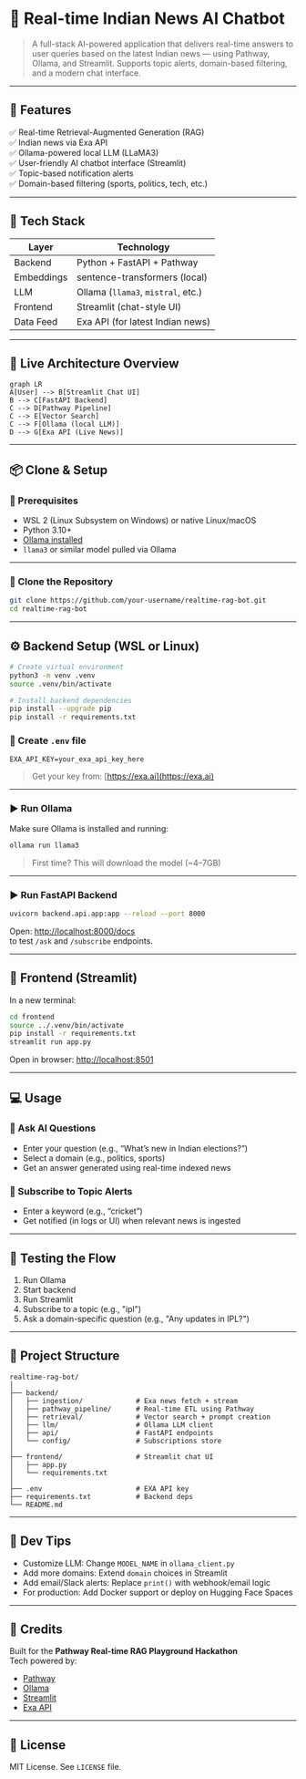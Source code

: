 
# 🧠 Real-time Indian News AI Chatbot

> A full-stack AI-powered application that delivers real-time answers to user queries based on the latest Indian news — using Pathway, Ollama, and Streamlit. Supports topic alerts, domain-based filtering, and a modern chat interface.

---

## 📌 Features

✅ Real-time Retrieval-Augmented Generation (RAG)  
✅ Indian news via Exa API  
✅ Ollama-powered local LLM (LLaMA3)  
✅ User-friendly AI chatbot interface (Streamlit)  
✅ Topic-based notification alerts  
✅ Domain-based filtering (sports, politics, tech, etc.)

---

## 🧱 Tech Stack

| Layer      | Technology         |
|------------|--------------------|
| Backend    | Python + FastAPI + Pathway |
| Embeddings | sentence-transformers (local) |
| LLM        | Ollama (`llama3`, `mistral`, etc.) |
| Frontend   | Streamlit (chat-style UI) |
| Data Feed  | Exa API (for latest Indian news) |

---

## 🚀 Live Architecture Overview

```mermaid
graph LR
A[User] --> B[Streamlit Chat UI]
B --> C[FastAPI Backend]
C --> D[Pathway Pipeline]
C --> E[Vector Search]
C --> F[Ollama (local LLM)]
D --> G[Exa API (Live News)]
```

---

## 📦 Clone & Setup

### 🔧 Prerequisites

- WSL 2 (Linux Subsystem on Windows) or native Linux/macOS
- Python 3.10+
- [Ollama installed](https://ollama.com)
- `llama3` or similar model pulled via Ollama

---

### 📁 Clone the Repository

```bash
git clone https://github.com/your-username/realtime-rag-bot.git
cd realtime-rag-bot
```

---

## ⚙️ Backend Setup (WSL or Linux)

```bash
# Create virtual environment
python3 -m venv .venv
source .venv/bin/activate

# Install backend dependencies
pip install --upgrade pip
pip install -r requirements.txt
```

### 📄 Create `.env` file

```env
EXA_API_KEY=your_exa_api_key_here
```

> Get your key from: [https://exa.ai](https://exa.ai)

---

### ▶️ Run Ollama

Make sure Ollama is installed and running:

```bash
ollama run llama3
```

> First time? This will download the model (~4–7GB)

---

### ▶️ Run FastAPI Backend

```bash
uvicorn backend.api.app:app --reload --port 8000
```

Open: [http://localhost:8000/docs](http://localhost:8000/docs)  
to test `/ask` and `/subscribe` endpoints.

---

## 💬 Frontend (Streamlit)

In a new terminal:

```bash
cd frontend
source ../.venv/bin/activate
pip install -r requirements.txt
streamlit run app.py
```

Open in browser: [http://localhost:8501](http://localhost:8501)

---

## 💻 Usage

### 🧠 Ask AI Questions

- Enter your question (e.g., “What’s new in Indian elections?”)
- Select a domain (e.g., politics, sports)
- Get an answer generated using real-time indexed news

### 🔔 Subscribe to Topic Alerts

- Enter a keyword (e.g., “cricket”)
- Get notified (in logs or UI) when relevant news is ingested

---

## 🧪 Testing the Flow

1. Run Ollama
2. Start backend
3. Run Streamlit
4. Subscribe to a topic (e.g., "ipl")
5. Ask a domain-specific question (e.g., "Any updates in IPL?")

---

## 📁 Project Structure

```
realtime-rag-bot/
│
├── backend/
│   ├── ingestion/             # Exa news fetch + stream
│   ├── pathway_pipeline/      # Real-time ETL using Pathway
│   ├── retrieval/             # Vector search + prompt creation
│   ├── llm/                   # Ollama LLM client
│   ├── api/                   # FastAPI endpoints
│   └── config/                # Subscriptions store
│
├── frontend/                  # Streamlit chat UI
│   ├── app.py
│   └── requirements.txt
│
├── .env                       # EXA API key
├── requirements.txt           # Backend deps
└── README.md
```

---

## 🔧 Dev Tips

- Customize LLM: Change `MODEL_NAME` in `ollama_client.py`
- Add more domains: Extend `domain` choices in Streamlit
- Add email/Slack alerts: Replace `print()` with webhook/email logic
- For production: Add Docker support or deploy on Hugging Face Spaces

---

## 🤝 Credits

Built for the **Pathway Real-time RAG Playground Hackathon**  
Tech powered by:
- [Pathway](https://pathway.com/)
- [Ollama](https://ollama.com/)
- [Streamlit](https://streamlit.io/)
- [Exa API](https://exa.ai/)

---

## 🪪 License

MIT License. See `LICENSE` file.
